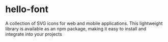 # hello-font
A collection of SVG icons for web and mobile applications. This lightweight library is available as an npm package, making it easy to install and integrate into your projects
